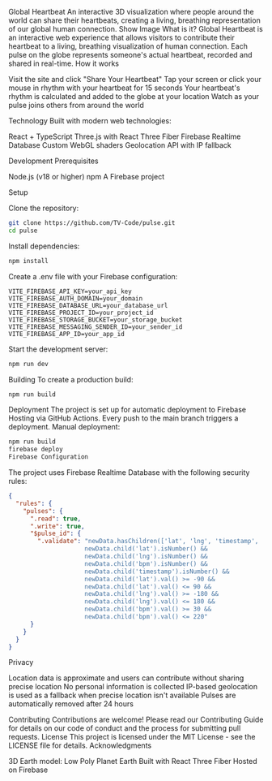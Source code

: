 Global Heartbeat
An interactive 3D visualization where people around the world can share their heartbeats, creating a living, breathing representation of our global human connection.
Show Image
What is it?
Global Heartbeat is an interactive web experience that allows visitors to contribute their heartbeat to a living, breathing visualization of human connection. Each pulse on the globe represents someone's actual heartbeat, recorded and shared in real-time.
How it works

Visit the site and click "Share Your Heartbeat"
Tap your screen or click your mouse in rhythm with your heartbeat for 15 seconds
Your heartbeat's rhythm is calculated and added to the globe at your location
Watch as your pulse joins others from around the world

Technology
Built with modern web technologies:

React + TypeScript
Three.js with React Three Fiber
Firebase Realtime Database
Custom WebGL shaders
Geolocation API with IP fallback

Development
Prerequisites

Node.js (v18 or higher)
npm
A Firebase project

Setup

Clone the repository:

```bash 
git clone https://github.com/TV-Code/pulse.git
cd pulse
```
Install dependencies:
 
```bash 
npm install
```

Create a .env file with your Firebase configuration:

```
VITE_FIREBASE_API_KEY=your_api_key
VITE_FIREBASE_AUTH_DOMAIN=your_domain
VITE_FIREBASE_DATABASE_URL=your_database_url
VITE_FIREBASE_PROJECT_ID=your_project_id
VITE_FIREBASE_STORAGE_BUCKET=your_storage_bucket
VITE_FIREBASE_MESSAGING_SENDER_ID=your_sender_id
VITE_FIREBASE_APP_ID=your_app_id
```

Start the development server:

```bash 
npm run dev
```

Building
To create a production build:
```bash 
npm run build
```

Deployment
The project is set up for automatic deployment to Firebase Hosting via GitHub Actions. Every push to the main branch triggers a deployment.
Manual deployment:
```bash 
npm run build
firebase deploy
Firebase Configuration
```
The project uses Firebase Realtime Database with the following security rules:

```json 
{
  "rules": {
    "pulses": {
      ".read": true,
      ".write": true,
      "$pulse_id": {
        ".validate": "newData.hasChildren(['lat', 'lng', 'timestamp', 'bpm']) &&
                     newData.child('lat').isNumber() &&
                     newData.child('lng').isNumber() &&
                     newData.child('bpm').isNumber() &&
                     newData.child('timestamp').isNumber() &&
                     newData.child('lat').val() >= -90 &&
                     newData.child('lat').val() <= 90 &&
                     newData.child('lng').val() >= -180 &&
                     newData.child('lng').val() <= 180 &&
                     newData.child('bpm').val() >= 30 &&
                     newData.child('bpm').val() <= 220"
      }
    }
  }
}
```
Privacy

Location data is approximate and users can contribute without sharing precise location
No personal information is collected
IP-based geolocation is used as a fallback when precise location isn't available
Pulses are automatically removed after 24 hours

Contributing
Contributions are welcome! Please read our Contributing Guide for details on our code of conduct and the process for submitting pull requests.
License
This project is licensed under the MIT License - see the LICENSE file for details.
Acknowledgments

3D Earth model: Low Poly Planet Earth
Built with React Three Fiber
Hosted on Firebase